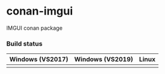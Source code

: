 # conan-imgui

IMGUI conan package

### Build status

|Windows (VS2017)|Windows (VS2019)|Linux|
|:-------:|:------:|:------:|
|||